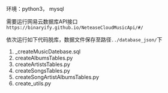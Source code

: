 环境：python3， mysql

需要运行网易云数据库API接口
`https://binaryify.github.io/NeteaseCloudMusicApi/#/`

依次运行如下代码脱库，数据文件保存至路径`../database_json/`下
1. _createMusicDatebase.sql
2. createAlbumsTables.py
3. createArtistsTables.py
4. createSongsTables.py
5. createSongArtistAlbumsTables.py
6. create_utils.py


